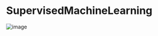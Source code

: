 # SupervisedMachineLearning
![image](https://github.com/baiju012/Machine-Learning/assets/111991510/d1276d1b-ed43-4fa1-b62c-33488df5cddc)
